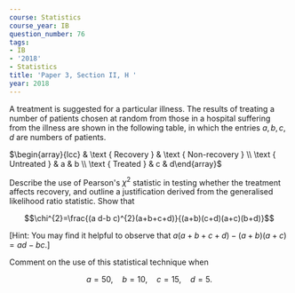 ```yaml
---
course: Statistics
course_year: IB
question_number: 76
tags:
- IB
- '2018'
- Statistics
title: 'Paper 3, Section II, H '
year: 2018
---
```




A treatment is suggested for a particular illness. The results of treating a number of patients chosen at random from those in a hospital suffering from the illness are shown in the following table, in which the entries $a, b, c, d$ are numbers of patients.

$\begin{array}{lcc} & \text { Recovery } & \text { Non-recovery } \\ \text { Untreated } & a & b \\ \text { Treated } & c & d\end{array}$

Describe the use of Pearson's $\chi^{2}$ statistic in testing whether the treatment affects recovery, and outline a justification derived from the generalised likelihood ratio statistic. Show that

$$\chi^{2}=\frac{(a d-b c)^{2}(a+b+c+d)}{(a+b)(c+d)(a+c)(b+d)}$$

[Hint: You may find it helpful to observe that $a(a+b+c+d)-(a+b)(a+c)=a d-b c .]$

Comment on the use of this statistical technique when

$$a=50, \quad b=10, \quad c=15, \quad d=5 .$$